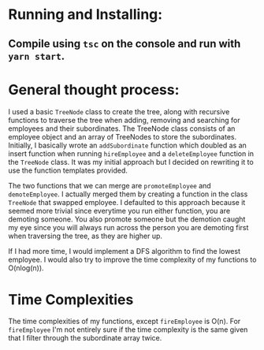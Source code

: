 # Running and Installing:
Compile using `tsc` on the console and run with `yarn start`. 
---
# General thought process: 
I used a basic `TreeNode` class to create the tree, along with recursive functions to traverse the tree when adding, removing and 
searching for employees and their subordinates. The TreeNode class consists of an employee object and an array of TreeNodes to 
store the subordinates. 
Initially, I basically wrote an `addSubordinate` function which doubled as an insert function when running `hireEmployee` and
a `deleteEmployee` function in the `TreeNode` class. It was my initial approach but I decided on rewriting it to use the function
templates provided. 

The two functions that we can merge are `promoteEmployee` and `demoteEmployee`. I actually merged them by creating a 
function in the class `TreeNode` that swapped employee. I defaulted to this approach because it seemed more trivial since
everytime you run either function, you are demoting someone. You also promote someone but the demotion caught my eye since you 
will always run across the person you are demoting first when traversing the tree, as they are higher up. 

If I had more time, I would implement a DFS algorithm to find the lowest employee. I would also try to improve the time complexity of my functions to O(nlog(n)). 

# Time Complexities 
The time complexities of my functions, except `fireEmployee` is O(n). For `fireEmployee` I'm not entirely sure if the time complexity is the same given that I filter through the subordinate array twice. 